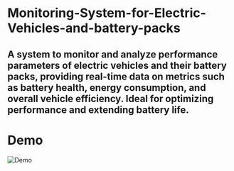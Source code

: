 # Monitoring-System-for-Electric-Vehicles-and-battery-packs
## A system to monitor and analyze performance parameters of electric vehicles and their battery packs, providing real-time data on metrics such as battery health, energy consumption, and overall vehicle efficiency. Ideal for optimizing performance and extending battery life.

# Demo
![Demo](performance.gif)
